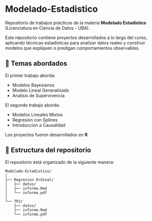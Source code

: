 # Modelado-Estadistico

Repositorio de trabajos prácticos de la materia **Modelado Estadístico** (Licenciatura en Ciencia de Datos - UBA).

Este repositorio contiene proyectos desarrollados a lo largo del curso, aplicando técnicas estadísticas para analizar datos reales y construir modelos que expliquen o predigan comportamientos observables.

## 📁 Temas abordados 

El primer trabajo aborda: 
- Modelos Bayesianos
- Modelo Lineal Generalizado
- Analisis de Supervivencia

El segundo trabajo aborda: 
- Modelos Lineales Mixtos
- Regresion con Splines
- Introduccion a Causalidad

Los proyectos fueron desarrollados en **R**. 

## 📁 Estructura del repositorio

El repositorio está organizado de la siguiente manera:
```plaintext
Modelado-Estadistico/
│
├── Regresion Ordinal/
│   ├── datos/
│   ├── informe.Rmd
│   └── informe.pdf
│
└── TP2/
    ├── datos/
    ├── informe.Rmd
    └── informe.pdf
